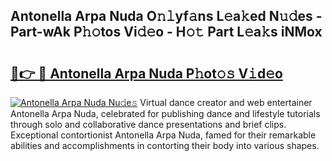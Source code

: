 ## Antonella Arpa Nuda O𝚗𝚕yf𝚊ns L𝚎a𝚔ed N𝚞𝚍es - Part-wAk P𝚑𝚘tos Vi𝚍𝚎o - H𝚘𝚝 Part L𝚎a𝚔s iNMox

# <h2><a href="http://kfeajz.oniu.top/?m=Antonella+Arpa+Nuda">🔗👉 🔴 Antonella Arpa Nuda P𝚑ot𝚘𝚜 V𝚒d𝚎o</a></h2>

[![Antonella Arpa Nuda Nu𝚍e𝚜](https://i.imgur.com/0qMVB7G.gif)](http://kfeajz.oniu.top/?m=Antonella+Arpa+Nuda)
Virtual dance creator and web entertainer Antonella Arpa Nuda, celebrated for publishing dance and lifestyle tutorials through solo and collaborative dance presentations and brief clips. Exceptional contortionist Antonella Arpa Nuda, famed for their remarkable abilities and accomplishments in contorting their body into various shapes.  

